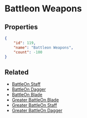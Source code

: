 # Battleon Weapons

<no description available>

## Properties

```json
{
    "id": 119,
    "name": "Battleon Weapons",
    "count": -100
}
```

## Related

- [BattleOn Staff](../items/3178-battleon-staff.md)
- [BattleOn Dagger](../items/3179-battleon-dagger.md)
- [BattleOn Blade](../items/3180-battleon-blade.md)
- [Greater BattleOn Blade](../items/3181-greater-battleon-blade.md)
- [Greater BattleOn Staff](../items/3182-greater-battleon-staff.md)
- [Greater BattleOn Dagger](../items/3183-greater-battleon-dagger.md)

